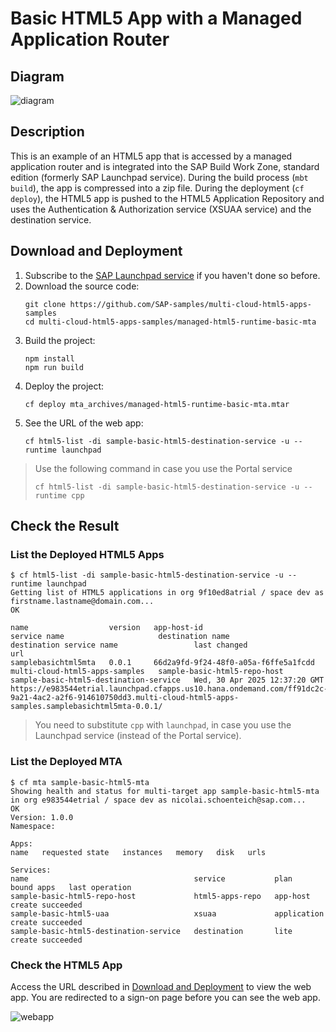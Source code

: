 # Basic HTML5 App with a Managed Application Router

## Diagram

![diagram](diagram.png)


## Description

This is an example of an HTML5 app that is accessed by a managed application router and is integrated into the SAP Build Work Zone, standard edition (formerly SAP Launchpad service). During the build process (`mbt build`), the  app is compressed into a zip file. During the deployment (`cf deploy`), the HTML5 app is pushed to the HTML5 Application Repository and uses the Authentication & Authorization service (XSUAA service) and the destination service.

## Download and Deployment
1. Subscribe to the [SAP Launchpad service](https://developers.sap.com/tutorials/cp-portal-cloud-foundry-getting-started.html) if you haven't done so before.
1. Download the source code:
    ```
    git clone https://github.com/SAP-samples/multi-cloud-html5-apps-samples
    cd multi-cloud-html5-apps-samples/managed-html5-runtime-basic-mta
    ```
3. Build the project:
    ```
    npm install
    npm run build
    ```
4. Deploy the project:
    ```
    cf deploy mta_archives/managed-html5-runtime-basic-mta.mtar
    ```
5. See the URL of the web app:
    ```
    cf html5-list -di sample-basic-html5-destination-service -u --runtime launchpad
    ```

> Use the following command in case you use the Portal service
>
>  `cf html5-list -di sample-basic-html5-destination-service -u --runtime cpp`


## Check the Result

### List the Deployed HTML5 Apps
```
$ cf html5-list -di sample-basic-html5-destination-service -u --runtime launchpad                                 
Getting list of HTML5 applications in org 9f10ed8atrial / space dev as firstname.lastname@domain.com...
OK

name                  version   app-host-id                            service name                     destination name               destination service name                 last changed                    url   
samplebasichtml5mta   0.0.1     66d2a9fd-9f24-48f0-a05a-f6ffe5a1fcdd   multi-cloud-html5-apps-samples   sample-basic-html5-repo-host   sample-basic-html5-destination-service   Wed, 30 Apr 2025 12:37:20 GMT   https://e983544etrial.launchpad.cfapps.us10.hana.ondemand.com/ff91dc2c-9a21-4ac2-a2f6-914610750dd3.multi-cloud-html5-apps-samples.samplebasichtml5mta-0.0.1/   
```

> You need to substitute `cpp` with `launchpad`, in case you use the Launchpad service (instead of the Portal service).


### List the Deployed MTA

```
$ cf mta sample-basic-html5-mta
Showing health and status for multi-target app sample-basic-html5-mta in org e983544etrial / space dev as nicolai.schoenteich@sap.com...
OK
Version: 1.0.0
Namespace: 

Apps:
name   requested state   instances   memory   disk   urls

Services:
name                                     service           plan          bound apps   last operation
sample-basic-html5-repo-host             html5-apps-repo   app-host                   create succeeded
sample-basic-html5-uaa                   xsuaa             application                create succeeded
sample-basic-html5-destination-service   destination       lite                       create succeeded

```

### Check the HTML5 App

Access the URL described in [Download and Deployment](#download-and-deployment) to view the web app. You are redirected to a sign-on page before you can see the web app.

![webapp](result.png)
